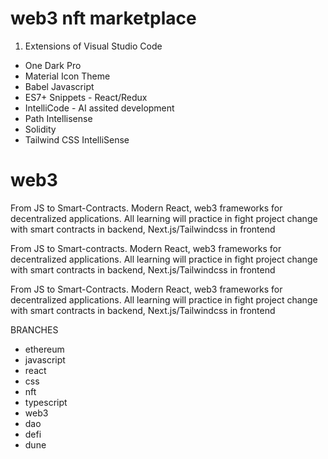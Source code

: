 # web3 nft marketplace

1. Extensions of Visual Studio Code
- One Dark Pro
- Material Icon Theme
- Babel Javascript
- ES7+ Snippets - React/Redux
- IntelliCode - AI assited development
- Path Intellisense
- Solidity
- Tailwind CSS IntelliSense













# web3
From JS to Smart-Contracts. Modern React, web3 frameworks for decentralized applications. All learning will practice in fight project change with smart contracts in backend, Next.js/Tailwindcss in frontend


From JS to Smart-contracts. Modern React, web3 frameworks for decentralized applications. All learning will practice in fight project change with smart contracts in backend, Next.js/Tailwindcss in frontend

From JS to Smart-Contracts. Modern React, web3 frameworks for decentralized applications. All learning will practice in fight project change with smart contracts in backend, Next.js/Tailwindcss in frontend



BRANCHES

- ethereum
- javascript
- react
- css
- nft
- typescript
- web3
- dao
- defi
- dune
